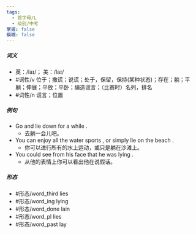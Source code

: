 ```yaml
---
tags:
  - 首字母/L
  - 级别/中考
掌握: false
模糊: false
---
```

##### 词义
- 英：/laɪ/； 美：/laɪ/
- #词性/v  位于；撒谎；说谎；处于，保留，保持(某种状态)；存在；躺；平躺；伸展；平放；平卧；编造谎言；（比赛时）名列，排名
- #词性/n  谎言；位置
##### 例句
- Go and lie down for a while .
	- 去躺一会儿吧。
- You can enjoy all the water sports , or simply lie on the beach .
	- 你可以进行所有的水上运动，或只是躺在沙滩上。
- You could see from his face that he was lying .
	- 从他的表情上你可以看出他在说假话。
##### 形态
- #形态/word_third lies
- #形态/word_ing lying
- #形态/word_done lain
- #形态/word_pl lies
- #形态/word_past lay
